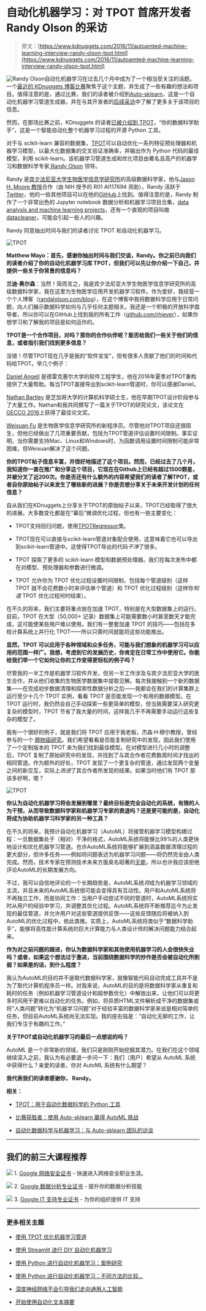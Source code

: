 # 自动化机器学习：对 TPOT 首席开发者 Randy Olson 的采访

> 原文：[https://www.kdnuggets.com/2016/11/autoamted-machine-learning-interview-randy-olson-tpot.html](https://www.kdnuggets.com/2016/11/autoamted-machine-learning-interview-randy-olson-tpot.html)

![Randy Olson](../Images/c4ba12072d18e0edacfe974efde33dd6.png)自动化机器学习在过去几个月中成为了一个相当受关注的话题。一个[最近的 KDnuggets 博客比赛](/2016/06/kdnuggets-blog-contest-automated-data-science.html)聚焦于这个主题，并生成了一些有趣的想法和项目。值得注意的是，通过比赛，我们的读者被介绍到[Auto-sklearn](/2016/08/winning-automl-challenge-auto-sklearn.html)，这是一个自动化机器学习管道生成器，并在与其开发者的[后续采访](/2016/10/interview-auto-sklearn-automated-data-science-machine-learning-team.html)中了解了更多关于该项目的信息。

然而，在那场比赛之前，KDnuggets 的读者[已被介绍到 TPOT](/2016/05/tpot-python-automating-data-science.html)，“你的数据科学助手”，这是一个智能自动化整个机器学习过程的开源 Python 工具。

对于与 scikit-learn 兼容的数据集，[TPOT](https://github.com/rhiever/tpot)可以自动优化一系列特征预处理器和机器学习模型，以最大化数据集的交叉验证准确率，并输出作为 Python 代码的最佳模型，利用 scikit-learn。该机器学习管道生成和优化项目由著名且高产的机器学习和数据科学专家[ Randy Olson](http://www.randalolson.com/about/) 领导。

Randy 是[宾夕法尼亚大学生物医学信息学研究所](http://upibi.org/)的高级数据科学家，他与[Jason H. Moore 教授](http://www.epistasis.org/)合作（由 NIH 授予的 R01 AI117694 资助）。Randy 活跃于[Twitter](https://twitter.com/randal_olson)，他的一些其他项目可以在他的[GitHub](https://github.com/rhiever)上找到。值得注意的是，Randy 制作了一个非常出色的 Jupyter notebook 数据分析和机器学习项目合集，[data analysis and machine learning projects](https://github.com/rhiever/Data-Analysis-and-Machine-Learning-Projects)，还有一个直观的项目叫做[datacleaner](https://github.com/rhiever/datacleaner)，可能会引起一些人的兴趣。

Randy 同意抽出时间与我们的读者讨论 TPOT 和自动化机器学习。

![TPOT](../Images/40cac51d39530f5abf52161ff929709f.png)

**Matthew Mayo：首先，感谢你抽出时间与我们交谈，Randy。你之前已向我们的读者介绍了你的自动化机器学习库 TPOT，但我们可以先让你介绍一下自己，并提供一些关于你背景的信息吗？**

**兰迪·奥尔森**：当然！简而言之，我是宾夕法尼亚大学生物医学信息学研究所的高级数据科学家，我在这里为生物医学应用开发机器学习软件。作为爱好，我经营一个个人博客（[randalolson.com/blog](http://randalolson.com/blog)），在这个博客中我将数据科学应用于日常问题，向人们展示数据科学如何与几乎任何主题相关。我还是一个积极的开放科学倡导者，所以你可以在GitHub上找到我的所有工作（[github.com/rhiever](https://github.com/rhiever)），如果你想学习和了解我的项目是如何运作的。

**TPOT是一个合作项目，对吗？那你的合作伙伴呢？能否给我们一些关于他们的信息，或者指引我们找到更多信息？**

没错！尽管TPOT现在几乎是我的“软件宝宝”，但有很多人贡献了他们的时间和代码给TPOT。举几个例子：

[Daniel Angell](https://github.com/teaearlgraycold) 是德雷克塞尔大学的软件工程学生，他在2016年夏季对TPOT重构提供了大量帮助。每当TPOT直接导出到scikit-learn管道时，你可以感谢Daniel。

[Nathan Bartley](https://github.com/bartleyn) 是芝加哥大学的计算机科学硕士生，他在早期TPOT设计阶段参与了大量工作。Nathan和我共同撰写了一篇关于TPOT的研究论文，该论文在[GECCO 2016](http://gecco-2016.sigevo.org/index.html/HomePage)上获得了最佳论文奖。

[Weixuan Fu](https://github.com/weixuanfu2016) 是生物医学信息学研究所的新程序员。尽管他对TPOT项目还很陌生，但他已经做出了几项重要贡献，包括为TPOT管道评估设置时间限制。事实证明，当你需要支持Mac、Linux和Windows时，为函数调用设置时间限制可能非常困难，但Weixuan解决了这个问题。

**你的TPOT帖子信息丰富，并很好地描述了这个项目。然而，已经过去了几个月，我知道你一直在推广和分享这个项目，它现在在Github上已经有超过1500颗星，并被分叉了近200次。你是否还有什么额外的内容希望我们的读者了解TPOT，或者自你原始帖子以来发生了哪些新的进展？你是否想分享关于未来开发计划的任何信息？**

自从我们在KDnuggets上分享关于TPOT的原始帖子以来，TPOT已经取得了很大的进展。大多数变化都是在“幕后”微调优化过程，但也有一些主要变化：

+   TPOT支持回归问题，使用[TPOTRegressor](https://github.com/rhiever/tpot#regression)类。

+   TPOT现在可以直接与scikit-learn管道对象配合使用，这意味着它也可以导出到scikit-learn管道中。这使得TPOT导出的代码*干净*了很多。

+   TPOT 探索了更多的 scikit-learn 模型和数据预处理器。我们在每次发布中都在对模型、预处理器和参数进行微调。

+   TPOT 允许你为 TPOT 优化过程设置时间限制，包括每个管道级别（这样 TPOT 就不会花费数小时来评估单个管道）和 TPOT 优化过程级别（这样你*知道* TPOT 优化过程何时结束）。

在不久的将来，我们主要将重点放在加速 TPOT，特别是在大型数据集上的运行。目前，TPOT 在大型（50,000+ 记录）数据集上可能需要数小时甚至数天才能完成，这可能使某些用户难以使用。我们有一整套加速 TPOT 的技巧——包括在多核计算系统上并行化 TPOT——所以只需时间就能将这些功能推出。

**显然，TPOT 可以应用于各种领域和众多任务，可能与我们想象的机器学习可以应用的范围一样广。我想，考虑到它的发展历史，你肯定在日常工作中使用它。你能给我们举一个它如何让你的工作变得更轻松的例子吗？**

尽管我的一半工作是机器学习软件开发，但另一半工作涉及与宾夕法尼亚大学的医生合作，并从他们收集的生物医学数据集中提取见解。每次我接触到一个新的数据集——在完成初步数据清理和探索性数据分析之后——我都会在我们的计算集群上运行至少十几个 TPOT 实例，看看 TPOT 是否能发现一个有用的数据模型。在 TPOT 运行时，我仍然会自己手动探索一些更简单的模型，但当我需要深入研究更复杂的模型时，TPOT 节省了我大量的时间，这样我几乎不再需要手动运行这些复杂的模型了。

我有一个很好的例子，就是我们将 TPOT 应用于我老板，杰森·H·穆尔教授，曾经参与的一个 [膀胱癌研究](https://www.ncbi.nlm.nih.gov/pubmed/16311243)。我们希望看看是否能复制研究中的发现，因此我们使用了一个定制版本的 TPOT 来为我们找到最佳模型。在对模型进行几小时的调整后，TPOT 复制了原始研究中的发现，并找到了与其合作者花费数周时间才找出的相同管道。作为额外的好处，TPOT 发现了一个更复杂的管道，通过发现两个变量之间的新交互，实际上*改进*了其合作者所发现的结果。如果当时他们有 TPOT 那该多好啊，嗯？

![TPOT](../Images/8d65c8fd5aea5fc31c2601005a12c229.png)

**你认为自动化机器学习将会发展到哪里？最终目标是完全自动化的系统，有限的人为干预，从而导致数据科学家和机器学习专家的衰退吗？还是更可能的是，自动化将成为协助机器学习科学家的另一种工具？**

在不久的将来，我预计自动化机器学习（AutoML）将接管机器学习模型构建过程：一旦数据集处于（相对）干净的格式，AutoML系统将能够比99%的人类更快地设计和优化机器学习管道。也许AutoML系统将能够扩展到涵盖数据清理过程的更大部分，但许多任务——例如将问题表述为机器学习问题——将仍然完全由人类完成。然而，技术专家在预测技术未来方面臭名昭著的[无能](http://www.forbes.com/sites/robertszczerba/2015/01/05/15-worst-tech-predictions-of-all-time/#23703b1625c1)，所以也许我应该拒绝评论AutoML的长期发展方向。

不过，我可以自信地评论的一个长期趋势是，AutoML系统*将*成为机器学习领域的主流，并且未来的AutoML系统很可能会变得具有互动性。用户和AutoML系统将不再独立工作，而是协同工作：当用户手动尝试不同的管道时，AutoML系统将实时从用户的经验中学习，并调整其优化过程。AutoML系统将不断推荐迄今为止发现的最佳管道，并允许用户对这些管道提供反馈——这些反馈随后将被纳入到AutoML的优化过程中，依此类推。实质上，AutoML系统将类似于“数据科学助手”，能够将高性能计算系统的巨大计算能力与人类设计师的解决问题能力结合起来。

**作为对之前问题的跟进，你认为数据科学家和其他使用机器学习的人会很快失业吗？或者，如果这个想法过于激进，当前围绕数据科学的炒作是否会被自动化所削弱？如果是的话，到什么程度？**

我认为AutoML的目的并不是取代数据科学家，就像智能代码自动完成工具并不是为了取代计算机程序员一样。对我来说，AutoML的目的是将数据科学家从重复和耗时的任务（例如机器学习管道设计和超参数优化）中解放出来，让他们可以将更多时间用于更难以自动化的任务。例如，将异质HTML文件解析成干净的数据集或将“人类问题”转化为“机器学习问题”对于经验丰富的数据科学家来说是相对简单的任务，但目前AutoML系统尚无法实现。我的座右铭是：“自动化无聊的工作，让我们专注于有趣的工作。”

**关于TPOT或自动化机器学习的最后一点想说的吗？**

AutoML 是一个非常新的领域，我们只是刚刚开始挖掘其潜力。在我们在这个领域继续深入之前，我认为有必要退一步问一下：我们（用户）希望从 AutoML 系统中获得什么？亲爱的读者，你对 AutoML 系统有什么期望？

**我代表我们的读者感谢你， Randy。**

**相关：**

+   [TPOT：用于自动化数据科学的 Python 工具](/2016/05/tpot-python-automating-data-science.html)

+   [比赛获胜者：使用 Auto-sklearn 赢得 AutoML 挑战](/2016/08/winning-automl-challenge-auto-sklearn.html)

+   [自动化数据科学与机器学习：与 Auto-sklearn 团队的访谈](/2016/10/interview-auto-sklearn-automated-data-science-machine-learning-team.html)

* * *

## 我们的前三大课程推荐

![](../Images/0244c01ba9267c002ef39d4907e0b8fb.png) 1\. [Google 网络安全证书](https://www.kdnuggets.com/google-cybersecurity) - 快速进入网络安全职业生涯。

![](../Images/e225c49c3c91745821c8c0368bf04711.png) 2\. [Google 数据分析专业证书](https://www.kdnuggets.com/google-data-analytics) - 提升你的数据分析技能

![](../Images/0244c01ba9267c002ef39d4907e0b8fb.png) 3\. [Google IT 支持专业证书](https://www.kdnuggets.com/google-itsupport) - 为你的组织提供 IT 支持

* * *

### 更多相关主题

+   [使用 TPOT 优化机器学习管道](https://www.kdnuggets.com/2021/05/machine-learning-pipeline-optimization-tpot.html)

+   [使用 Streamlit 进行 DIY 自动化机器学习](https://www.kdnuggets.com/2021/11/diy-automated-machine-learning-app.html)

+   [使用 Python 进行自动化机器学习：案例研究](https://www.kdnuggets.com/2023/04/automated-machine-learning-python-case-study.html)

+   [使用 Python 进行自动化机器学习：不同方法的比较…](https://www.kdnuggets.com/2023/03/automated-machine-learning-python-comparison-different-approaches.html)

+   [深度神经网络不会引导我们走向通用人工智能](https://www.kdnuggets.com/2021/12/deep-neural-networks-not-toward-agi.html)

+   [开始使用自动化文本摘要](https://www.kdnuggets.com/2019/11/getting-started-automated-text-summarization.html)
